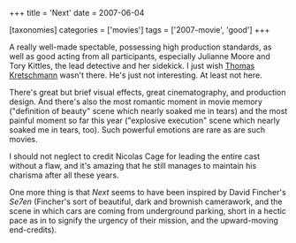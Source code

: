 +++
title = 'Next'
date = 2007-06-04

[taxonomies]
categories = ['movies']
tags = ['2007-movie', 'good']
+++

A really well-made spectable, possessing high production standards,
as well as good acting from all participants,
especially Julianne Moore and Tory Kittles, the lead detective and her
sidekick. I just wish [Thomas Kretschmann] wasn't there. He's just not
interesting. At least not here.

There's great but brief visual effects, great cinematography, and
production design. And there's also the most romantic moment in movie
memory ("definition of beauty" scene which nearly soaked me in tears)
and the most painful moment so far this year ("explosive execution"
scene which nearly soaked me in tears, too). Such powerful emotions are
rare as are such movies.

I should not neglect to credit Nicolas Cage for leading the entire cast
without a flaw, and it's amazing that he still manages to maintain his
charisma after all these years.

One more thing is that *Next* seems to have been inspired by David
Fincher's *Se7en* (Fincher's sort of beautiful, dark and brownish
camerawork, and the scene in which cars are coming from underground
parking, short in a hectic pace as in to signify the urgency of their
mission, and the upward-moving end-credits).

[Thomas Kretschmann]: http://en.wikipedia.org/wiki/Thomas_Kretschmann
